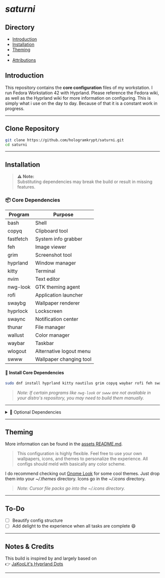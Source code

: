 # *saturni*

## Directory
-  [Introduction](#Introduction)
-  [Installation](#Installation)
-  [Theming](#Theming)
-  []()
-  [Attributions](#Notes&Credits)

## Introduction

This repository contains the **core configuration** files of my workstation.
I run Fedora Workstation 42 with Hyprland. Please reference the Fedora wiki, as well as the Hyprland wiki for more information on configuring.
This is simply what i use on the day to day. Because of that it is a constant work in progress.

---

## Clone Repository

```bash
git clone https://github.com/hologramkrypt/saturni.git
cd saturni
```

---

## Installation

> **⚠️ Note:**  
> Substituting dependencies may break the build or result in missing features.

### 📦 Core Dependencies

| Program   | Purpose                 |
|---------- |------------------------ |
| bash      | Shell                   |
| copyq     | Clipboard tool          |
| fastfetch | System info grabber     |
| feh       | Image viewer            |
| grim      | Screenshot tool         |
| hyprland  | Window manager          |
| kitty     | Terminal                |
| nvim      | Text editor             |
| nwg-look  | GTK theming agent       |
| rofi      | Application launcher    |
| swaybg    | Wallpaper renderer      |
| hyprlock  | Lockscreen              |
| swaync    | Notification center     |
| thunar    | File manager            |
| wallust   | Color manager           |
| waybar    | Taskbar                 |
| wlogout   | Alternative logout menu |
| swww      | Wallpaper changing tool |


#### 🔧 Install Core Dependencies

```bash
sudo dnf install hyprland kitty nautilus grim copyq waybar rofi feh swaybg swaync wallust wlogout swaylock nwg-look fastfetch nvim
```

> _Note: If certain programs like `nwg-look` or `swww` are not available in your distro's repository, you may need to build them manually._

---

<details>
  <summary>🧩 Optional Dependencies</summary>

| Program     | Purpose                  |
|------------ |------------------------- |
| btop        | Resource monitor         |
| cava        | Terminal visualizer      |
| cmatrix     | Terminal matrix effect   |
| htop        | System monitor           |
| Kvantum     | Theme manager            |
| pavucontrol | Audio device mixer       |
| xsettings   | GTK settings             |

#### Install Optional Dependencies

```bash
sudo dnf install cava btop htop cmatrix
```

</details>

---

## Theming

More information can be found in the [assets README.md](https://github.com/hologramkrypt/saturni/tree/main/assets#readme).

> This configuration is highly flexible. Feel free to use your own wallpapers, icons, and themes to personalize the experience. All configs should meld with basically any color scheme.

I do recommend checking out [Gnome Look](https://www.gnome-look.org/browse?cat=135&ord=rating) for some cool themes. Just drop them into your *~/.themes* directory. 
Icons go in the *~/.icons* directory.

> _Note: Cursor file packs go into the ~/.icons directory._

---

## To-Do

- [ ] Beautify config structure
- [ ] Add delight to the experience when all tasks are complete 😄

---

## Notes & Credits

This build is inspired by and largely based on  
👉 [JaKooLit's Hyprland Dots](https://github.com/JaKooLit/Hyprland-Dots)

---
